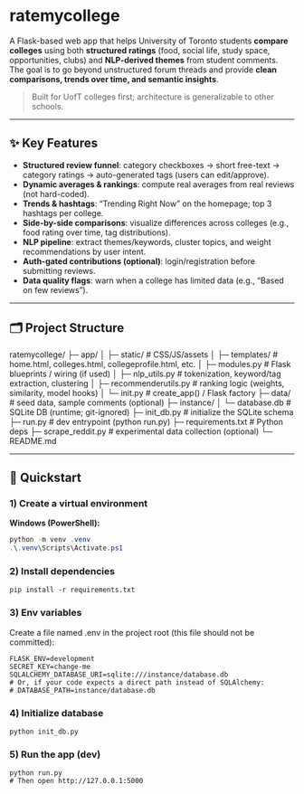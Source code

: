 # ratemycollege

A Flask-based web app that helps University of Toronto students **compare colleges** using both **structured ratings** (food, social life, study space, opportunities, clubs) and **NLP-derived themes** from student comments. The goal is to go beyond unstructured forum threads and provide **clean comparisons, trends over time, and semantic insights**.

> Built for UofT colleges first; architecture is generalizable to other schools.

---

## ✨ Key Features

- **Structured review funnel**: category checkboxes → short free-text → category ratings → auto-generated tags (users can edit/approve).
- **Dynamic averages & rankings**: compute real averages from real reviews (not hard-coded).
- **Trends & hashtags**: “Trending Right Now” on the homepage; top 3 hashtags per college.
- **Side-by-side comparisons**: visualize differences across colleges (e.g., food rating over time, tag distributions).
- **NLP pipeline**: extract themes/keywords, cluster topics, and weight recommendations by user intent.
- **Auth-gated contributions (optional)**: login/registration before submitting reviews.
- **Data quality flags**: warn when a college has limited data (e.g., “Based on few reviews”).

---

## 🗂 Project Structure

ratemycollege/
├─ app/
│ ├─ static/ # CSS/JS/assets
│ ├─ templates/ # home.html, colleges.html, collegeprofile.html, etc.
│ ├─ modules.py # Flask blueprints / wiring (if used)
│ ├─ nlp_utils.py # tokenization, keyword/tag extraction, clustering
│ ├─ recommenderutils.py # ranking logic (weights, similarity, model hooks)
│ └─ init.py # create_app() / Flask factory
├─ data/ # seed data, sample comments (optional)
├─ instance/
│ └─ database.db # SQLite DB (runtime; git-ignored)
├─ init_db.py # initialize the SQLite schema
├─ run.py # dev entrypoint (python run.py)
├─ requirements.txt # Python deps
├─ scrape_reddit.py # experimental data collection (optional)
└─ README.md


---

## 🚀 Quickstart

### 1) Create a virtual environment

**Windows (PowerShell):**
```powershell
python -m venv .venv
.\.venv\Scripts\Activate.ps1

```
### 2) Install dependencies
```
pip install -r requirements.txt
```
### 3) Env variables 
Create a file named .env in the project root (this file should not be committed):
```
FLASK_ENV=development
SECRET_KEY=change-me
SQLALCHEMY_DATABASE_URI=sqlite:///instance/database.db
# Or, if your code expects a direct path instead of SQLAlchemy:
# DATABASE_PATH=instance/database.db
```
### 4) Initialize database 
```
python init_db.py
```
### 5) Run the app (dev)
```
python run.py
# Then open http://127.0.0.1:5000
```

